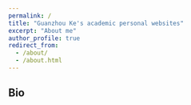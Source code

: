 ```yaml
---
permalink: /
title: "Guanzhou Ke's academic personal websites"
excerpt: "About me"
author_profile: true
redirect_from: 
  - /about/
  - /about.html
---
```


Bio
---

